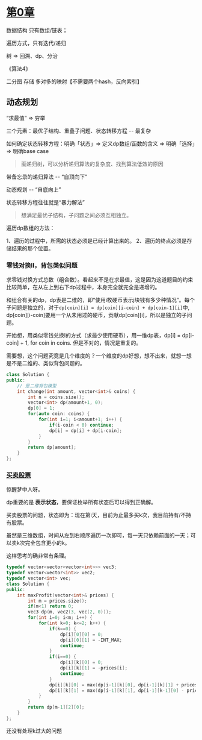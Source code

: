 # [第0章](https://labuladong.gitbook.io/algo/di-ling-zhang-bi-du-xi-lie)

数据结构 只有数组/链表；

遍历方式，只有迭代/递归

树 => 回溯、dp、分治

《算法4》

二分图 存储 多对多的映射【不需要两个hash，反向索引】

## 动态规划

“求最值” => 穷举

三个元素：最优子结构、重叠子问题、状态转移方程 -- 最复杂

如何确定状态转移方程：明确「状态」=> 定义dp数组/函数的含义 => 明确「选择」=> 明确base case

> 画递归树，可以分析递归算法的复杂度、找到算法低效的原因

带备忘录的递归算法 -- “自顶向下”

动态规划 -- “自底向上”

状态转移方程往往就是“暴力解法”

> 想满足最优子结构，子问题之间必须互相独立。

遍历dp数组的方法：

1、遍历的过程中，所需的状态必须是已经计算出来的。
2、遍历的终点必须是存储结果的那个位置。

### 零钱对换II，背包类似问题

求零钱对换方式总数（组合数）。看起来不是在求最值，这是因为这道题目的约束比较简单，在从左上到右下dp过程中，本身完全就完全是递增的。

和组合有关的dp，dp表是二维的，即“使用i枚硬币表示j块钱有多少种情况”。每个子问题是独立的，对于`dp[coin][i] = dp[coin][i-coin] + dp[coin-1][i]`中, dp[coin][i-coin]要用一个从未用过的硬币，贡献dp[coin][i]，所以是独立的子问题。

开始想，用类似零钱兑换I的方式（求最少使用硬币），用一维dp表，dp[i] = dp[i-coin] + 1, for coin in coins. 但是不对的，情况是重复的。

需要想，这个问题究竟是几个维度的？一个维度的dp好想，想不出来，就想一想是不是二维的、类似背包问题的。

```c++
class Solution {
public:
    // 是二维背包模型
    int change(int amount, vector<int>& coins) {
        int n = coins.size();
        vector<int> dp(amount+1, 0);
        dp[0] = 1;
        for(auto coin: coins) {
            for(int i=1; i<amount+1; i++) {
                if(i-coin < 0) continue;
                dp[i] = dp[i] + dp[i-coin];
            }
        }
        return dp[amount];
    }
};
```

### [买卖股票](https://labuladong.gitbook.io/algo/dong-tai-gui-hua-xi-lie/tuan-mie-gu-piao-wen-ti)

惊醒梦中人呀。

dp重要的是 **表示状态**，要保证枚举所有状态后可以得到正确解。

买卖股票的问题，状态即为：现在第i天，目前为止最多买k次，我目前持有/不持有股票。

虽然是三维数组，时间从左到右顺序遍历一次即可，每一天只依赖前面的一天；可以卖k次完全包含更小的k。

这样思考的确非常有条理。

```c++
typedef vector<vector<vector<int>>> vec3;
typedef vector<vector<int>> vec2;
typedef vector<int> vec;
class Solution {
public:
    int maxProfit(vector<int>& prices) {
        int m = prices.size();
        if(m<1) return 0;
        vec3 dp(m, vec2(3, vec(2, 0)));
        for(int i=0; i<m; i++) {
            for(int k=0; k<=2; k++) {
                if(k==0) {
                    dp[i][0][0] = 0;
                    dp[i][0][1] = -INT_MAX;
                    continue;
                }
                if(i==0) {
                    dp[i][k][0] = 0;
                    dp[i][k][1] = -prices[i];
                    continue;
                }
                dp[i][k][0] = max(dp[i-1][k][0], dp[i-1][k][1] + prices[i]);
                dp[i][k][1] = max(dp[i-1][k][1], dp[i-1][k-1][0] - prices[i]);
            }
        }
        return dp[m-1][2][0];
    }
};
```

还没有处理k过大的问题